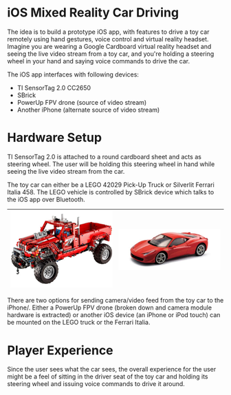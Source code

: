 # iOS Mixed Reality Car Driving

The idea is to build a prototype iOS app, with features to drive a toy car remotely using hand gestures, voice control and virtual reality headset. Imagine you are wearing a Google Cardboard virtual reality headset and seeing the live video stream from a toy car, and you're holding a steering wheel in your hand and saying voice commands to drive the car.

The iOS app interfaces with following devices:

* TI SensorTag 2.0 CC2650
* SBrick
* PowerUp FPV drone (source of video stream)
* Another iPhone (alternate source of video stream)

# Hardware Setup

TI SensorTag 2.0 is attached to a round cardboard sheet and acts as steering wheel. The user will be holding this steering wheel in hand while seeing the live video stream from the car.

The toy car can either be a LEGO 42029 Pick-Up Truck or Silverlit Ferrari Italia 458. The LEGO vehicle is controlled by SBrick device which talks to the iOS app over Bluetooth.

![LEGO 42029 Pick-Up Truck](/Screenshots/LEGO-42029.png) | ![LEGO 42029 Pick-Up Truck](/Screenshots/Silverlit-Ferrari-Italia-458.jpg)
--- | ---

There are two options for sending camera/video feed from the toy car to the iPhone/. Either a PowerUp FPV drone (broken down and camera module hardware is extracted) or another iOS device (an iPhone or iPod touch) can be mounted on the LEGO truck or the Ferrari Italia.

# Player Experience

Since the user sees what the car sees, the overall experience for the user might be a feel of sitting in the driver seat of the toy car and holding its steering wheel and issuing voice commands to drive it around.

